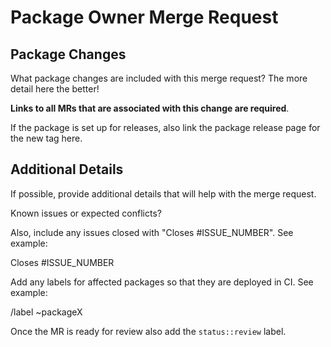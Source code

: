 # Package Owner Merge Request

## Package Changes

What package changes are included with this merge request? The more detail here the better! 

**Links to all MRs that are associated with this change are required**.

If the package is set up for releases, also link the package release page for the new tag here.

## Additional Details

If possible, provide additional details that will help with the merge request.

Known issues or expected conflicts?

Also, include any issues closed with "Closes #ISSUE_NUMBER". See example:

Closes #ISSUE_NUMBER

Add any labels for affected packages so that they are deployed in CI. See example:

/label ~packageX

Once the MR is ready for review also add the `status::review` label.
